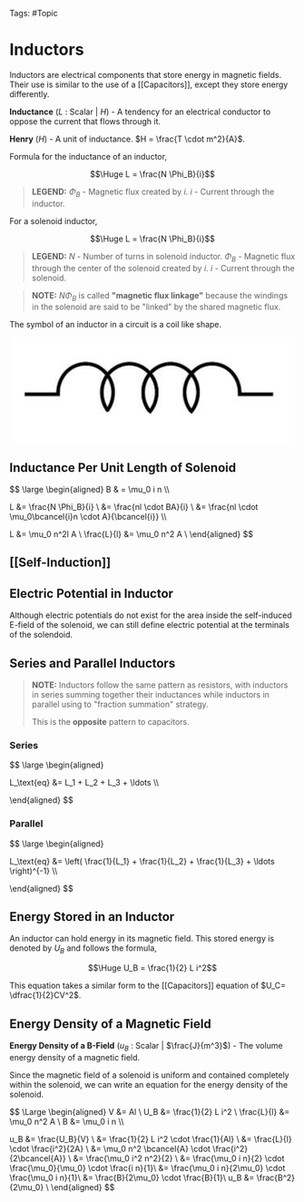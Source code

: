 Tags: #Topic

# Inductors

Inductors are electrical components that store energy in magnetic fields. Their use is similar to the use of a [[Capacitors]], except they store energy differently.

**Inductance** ($L$ : Scalar | $H$) - A tendency for an electrical conductor to oppose the current that flows through it.

**Henry** ($H$) - A unit of inductance. $H = \frac{T \cdot m^2}{A}$.

Formula for the inductance of an inductor,

$$\Huge L = \frac{N \Phi_B}{i}$$

> **LEGEND:**
> $\Phi_B$ - Magnetic flux created by $i$.
> $i$ - Current through the inductor.

For a solenoid inductor,

$$\Huge L = \frac{N \Phi_B}{i}$$

> **LEGEND:**
> $N$ - Number of turns in solenoid inductor.
> $\Phi_B$ - Magnetic flux through the center of the solenoid created by $i$.
> $i$ - Current through the solenoid.

> **NOTE:**
> $N\Phi_B$ is called **"magnetic flux linkage"** because the windings in the solenoid are said to be "linked" by the shared magnetic flux.

The symbol of an inductor in a circuit is a coil like shape.

![](attachments/inductor_symbol.png)

## Inductance Per Unit Length of Solenoid

$$
\large
\begin{aligned}
B & = \mu_0 i n \\\\

L &= \frac{N \Phi_B}{i} \\
&= \frac{nl \cdot BA}{i} \\
&= \frac{nl \cdot \mu_0\bcancel{i}n \cdot A}{\bcancel{i}} \\\\

L &= \mu_0 n^2l A \\
\frac{L}{l} &= \mu_0 n^2 A \\
\end{aligned}
$$

## [[Self-Induction]]

## Electric Potential in Inductor

Although electric potentials do not exist for the area inside the self-induced E-field of the solenoid, we can still define electric potential at the terminals of the solendoid.


## Series and Parallel Inductors

> **NOTE:**
> Inductors follow the same pattern as resistors, with inductors in series summing together their inductances while inductors in parallel using to "fraction summation" strategy.
> 
> This is the **opposite** pattern to capacitors.

### Series

$$
\large
\begin{aligned}

L_\text{eq} &= L_1 + L_2 + L_3 + \ldots \\\\

\end{aligned}
$$

### Parallel

$$
\large
\begin{aligned}

L_\text{eq} &= \left( \frac{1}{L_1} + \frac{1}{L_2} + \frac{1}{L_3} + \ldots \right)^{-1} \\\\

\end{aligned}
$$

## Energy Stored in an Inductor

An inductor can hold energy in its magnetic field. This stored energy is denoted by $U_B$ and follows the formula,

$$\Huge U_B = \frac{1}{2} L i^2$$

This equation takes a similar form to the [[Capacitors]] equation of $U_C= \dfrac{1}{2}CV^2$.

## Energy Density of a Magnetic Field

**Energy Density of a B-Field** ($u_B$ : Scalar | $\frac{J}{m^3}$) - The volume energy density of a magnetic field. 

Since the magnetic field of a solenoid is uniform and contained completely within the solenoid, we can write an equation for the energy density of the solenoid.

$$
\Large
\begin{aligned}
V &= Al \\
U_B &= \frac{1}{2} L i^2 \\
\frac{L}{l} &= \mu_0 n^2 A \\
B &= \mu_0 i n \\\\

u_B &= \frac{U_B}{V} \\
&= \frac{1}{2} L i^2 \cdot \frac{1}{Al} \\
&= \frac{L}{l} \cdot \frac{i^2}{2A} \\
&= \mu_0 n^2 \bcancel{A} \cdot \frac{i^2}{2\bcancel{A}} \\
&= \frac{\mu_0 i^2 n^2}{2} \\
&= \frac{\mu_0 i n}{2} \cdot \frac{\mu_0}{\mu_0} \cdot \frac{i n}{1}\\
&= \frac{\mu_0 i n}{2\mu_0} \cdot \frac{\mu_0 i n}{1}\\
&= \frac{B}{2\mu_0} \cdot \frac{B}{1}\\
u_B &= \frac{B^2}{2\mu_0} \\
\end{aligned}
$$